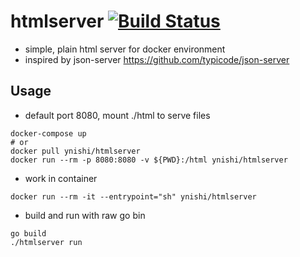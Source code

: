 # htmlserver [![Build Status](https://travis-ci.org/ynishi/htmlserver.svg?branch=master)](https://travis-ci.org/ynishi/htmlserver)
* simple, plain html server for docker environment
* inspired by json-server https://github.com/typicode/json-server

## Usage
* default port 8080, mount ./html to serve files
```
docker-compose up
# or
docker pull ynishi/htmlserver
docker run --rm -p 8080:8080 -v ${PWD}:/html ynishi/htmlserver
```
* work in container 
```
docker run --rm -it --entrypoint="sh" ynishi/htmlserver 
```
* build and run with raw go bin
```
go build
./htmlserver run
```
